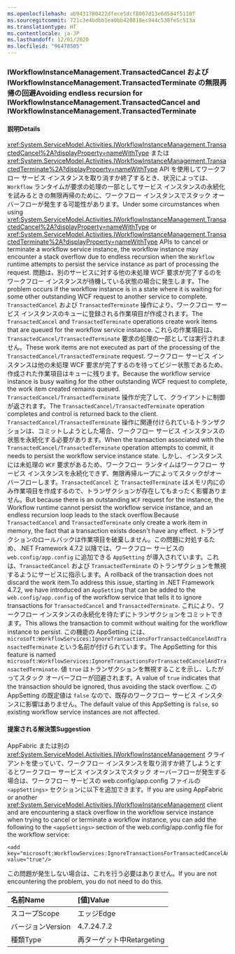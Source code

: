 ```yaml
---
ms.openlocfilehash: ab9431780422dfece5dcf8007d13e6d584f5118f
ms.sourcegitcommit: 721c3e4bdbb1ea0bb420818ec944c538fe5c513a
ms.translationtype: HT
ms.contentlocale: ja-JP
ms.lasthandoff: 12/01/2020
ms.locfileid: "96478505"
---
```

### <a name="avoiding-endless-recursion-for-iworkflowinstancemanagementtransactedcancel-and-iworkflowinstancemanagementtransactedterminate"></a><span data-ttu-id="bec1f-101">IWorkflowInstanceManagement.TransactedCancel および IWorkflowInstanceManagement.TransactedTerminate の無限再帰の回避</span><span class="sxs-lookup"><span data-stu-id="bec1f-101">Avoiding endless recursion for IWorkflowInstanceManagement.TransactedCancel and IWorkflowInstanceManagement.TransactedTerminate</span></span>

#### <a name="details"></a><span data-ttu-id="bec1f-102">説明</span><span class="sxs-lookup"><span data-stu-id="bec1f-102">Details</span></span>

<span data-ttu-id="bec1f-103"><xref:System.ServiceModel.Activities.IWorkflowInstanceManagement.TransactedCancel%2A?displayProperty=nameWithType> または <xref:System.ServiceModel.Activities.IWorkflowInstanceManagement.TransactedTerminate%2A?displayProperty=nameWithType> API を使用してワークフロー サービス インスタンスを取り消すか終了するとき、状況によっては、`Workflow` ランタイムが要求の処理の一部としてサービス インスタンスの永続化を試みるときの無限再帰のために、ワークフロー インスタンスでスタック オーバーフローが発生する可能性があります。</span><span class="sxs-lookup"><span data-stu-id="bec1f-103">Under some circumstances when using <xref:System.ServiceModel.Activities.IWorkflowInstanceManagement.TransactedCancel%2A?displayProperty=nameWithType> or <xref:System.ServiceModel.Activities.IWorkflowInstanceManagement.TransactedTerminate%2A?displayProperty=nameWithType> APIs to cancel or terminate a workflow service instance, the workflow instance may encounter a stack overflow due to endless recursion when the `Workflow` runtime attempts to persist the service instance as part of processing the request.</span></span> <span data-ttu-id="bec1f-104">問題は、別のサービスに対する他の未処理 WCF 要求が完了するのをワークフロー インスタンスが待機している状態の場合に発生します。</span><span class="sxs-lookup"><span data-stu-id="bec1f-104">The problem occurs if the workflow instance is in a state where it is waiting for some other outstanding WCF request to another service to complete.</span></span> <span data-ttu-id="bec1f-105">`TransactedCancel` および `TransactedTerminate` 操作により、ワークフロー サービス インスタンスのキューに登録される作業項目が作成されます。</span><span class="sxs-lookup"><span data-stu-id="bec1f-105">The `TransactedCancel` and `TransactedTerminate` operations create work items that are queued for the workflow service instance.</span></span> <span data-ttu-id="bec1f-106">これらの作業項目は、`TransactedCancel/TransactedTerminate` 要求の処理の一部としては実行されません。</span><span class="sxs-lookup"><span data-stu-id="bec1f-106">These work items are not executed as part of the processing of the `TransactedCancel/TransactedTerminate` request.</span></span> <span data-ttu-id="bec1f-107">ワークフロー サービス インスタンスは他の未処理 WCF 要求が完了するのを待ってビジー状態であるため、作成された作業項目はキューに残ります。</span><span class="sxs-lookup"><span data-stu-id="bec1f-107">Because the workflow service instance is busy waiting for the other outstanding WCF request to complete, the work item created remains queued.</span></span> <span data-ttu-id="bec1f-108">`TransactedCancel/TransactedTerminate` 操作が完了して、クライアントに制御が返されます。</span><span class="sxs-lookup"><span data-stu-id="bec1f-108">The `TransactedCancel/TransactedTerminate` operation completes and control is returned back to the client.</span></span> <span data-ttu-id="bec1f-109">`TransactedCancel/TransactedTerminate` 操作に関連付けられているトランザクションは、コミットしようとした場合、ワークフロー サービス インスタンスの状態を永続化する必要があります。</span><span class="sxs-lookup"><span data-stu-id="bec1f-109">When the transaction associated with the `TransactedCancel/TransactedTerminate` operation attempts to commit, it needs to persist the workflow service instance state.</span></span> <span data-ttu-id="bec1f-110">しかし、インスタンスには未処理の `WCF` 要求があるため、ワークフロー ランタイムはワークフロー サービス インスタンスを永続化できず、無限再帰ループによってスタックがオーバーフローします。`TransactedCancel` と `TransactedTerminate` はメモリ内にのみ作業項目を作成するので、トランザクションが存在してもまったく影響ありません。</span><span class="sxs-lookup"><span data-stu-id="bec1f-110">But because there is an outstanding `WCF` request for the instance, the Workflow runtime cannot persist the workflow service instance, and an endless recursion loop leads to the stack overflow.Because `TransactedCancel` and `TransactedTerminate` only create a work item in memory, the fact that a transaction exists doesn't have any effect.</span></span> <span data-ttu-id="bec1f-111">トランザクションのロールバックは作業項目を破棄しません。この問題に対処するため、.NET Framework 4.7.2 以降では、ワークフロー サービスの `web.config/app.config` に追加できる `AppSetting` が導入されています。これは、`TransactedCancel` および `TransactedTerminate` のトランザクションを無視するようにサービスに指示します。</span><span class="sxs-lookup"><span data-stu-id="bec1f-111">A rollback of the transaction does not discard the work item.To address this issue, starting in .NET Framework 4.7.2, we have introduced an `AppSetting` that can be added to the `web.config/app.config` of the workflow service that tells it to ignore transactions for `TransactedCancel` and `TransactedTerminate`.</span></span> <span data-ttu-id="bec1f-112">これにより、ワークフロー インスタンスの永続化を待たずにトランザクションをコミットできます。</span><span class="sxs-lookup"><span data-stu-id="bec1f-112">This allows the transaction to commit without waiting for the workflow instance to persist.</span></span> <span data-ttu-id="bec1f-113">この機能の AppSetting には、`microsoft:WorkflowServices:IgnoreTransactionsForTransactedCancelAndTransactedTerminate` という名前が付けられています。</span><span class="sxs-lookup"><span data-stu-id="bec1f-113">The AppSetting for this feature is named `microsoft:WorkflowServices:IgnoreTransactionsForTransactedCancelAndTransactedTerminate`.</span></span> <span data-ttu-id="bec1f-114">値 `true` はトランザクションを無視することを示し、したがってスタック オーバーフローが回避されます。</span><span class="sxs-lookup"><span data-stu-id="bec1f-114">A value of `true` indicates that the transaction should be ignored, thus avoiding the stack overflow.</span></span> <span data-ttu-id="bec1f-115">この AppSetting の既定値は `false` なので、既存のワークフロー サービス インスタンスに影響はありません。</span><span class="sxs-lookup"><span data-stu-id="bec1f-115">The default value of this AppSetting is `false`, so existing workflow service instances are not affected.</span></span>

#### <a name="suggestion"></a><span data-ttu-id="bec1f-116">提案される解決策</span><span class="sxs-lookup"><span data-stu-id="bec1f-116">Suggestion</span></span>

<span data-ttu-id="bec1f-117">AppFabric または別の <xref:System.ServiceModel.Activities.IWorkflowInstanceManagement> クライアントを使っていて、ワークフロー インスタンスを取り消すか終了しようとするとワークフロー サービス インスタンスでスタック オーバーフローが発生する場合は、ワークフロー サービスの web.config/app.config ファイルの `<appSettings>` セクションに以下を追加できます。</span><span class="sxs-lookup"><span data-stu-id="bec1f-117">If you are using AppFabric or another <xref:System.ServiceModel.Activities.IWorkflowInstanceManagement> client and are encountering a stack overflow in the workflow service instance when trying to cancel or terminate a workflow instance, you can add the following to the `<appSettings>` section of the web.config/app.config file for the workflow service:</span></span>

<pre><code class="lang-xml">&lt;add key=&quot;microsoft:WorkflowServices:IgnoreTransactionsForTransactedCancelAndTransactedTerminate&quot; value=&quot;true&quot;/&gt;&#13;&#10;</code></pre>

<span data-ttu-id="bec1f-118">この問題が発生しない場合は、これを行う必要はありません。</span><span class="sxs-lookup"><span data-stu-id="bec1f-118">If you are not encountering the problem, you do not need to do this.</span></span>

| <span data-ttu-id="bec1f-119">名前</span><span class="sxs-lookup"><span data-stu-id="bec1f-119">Name</span></span>    | <span data-ttu-id="bec1f-120">[値]</span><span class="sxs-lookup"><span data-stu-id="bec1f-120">Value</span></span>       |
|:--------|:------------|
| <span data-ttu-id="bec1f-121">スコープ</span><span class="sxs-lookup"><span data-stu-id="bec1f-121">Scope</span></span>   | <span data-ttu-id="bec1f-122">エッジ</span><span class="sxs-lookup"><span data-stu-id="bec1f-122">Edge</span></span>        |
| <span data-ttu-id="bec1f-123">バージョン</span><span class="sxs-lookup"><span data-stu-id="bec1f-123">Version</span></span> | <span data-ttu-id="bec1f-124">4.7.2</span><span class="sxs-lookup"><span data-stu-id="bec1f-124">4.7.2</span></span>       |
| <span data-ttu-id="bec1f-125">種類</span><span class="sxs-lookup"><span data-stu-id="bec1f-125">Type</span></span>    | <span data-ttu-id="bec1f-126">再ターゲット中</span><span class="sxs-lookup"><span data-stu-id="bec1f-126">Retargeting</span></span> |
